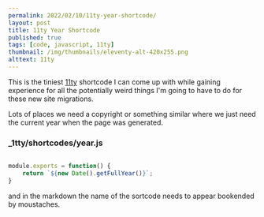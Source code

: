 ```yaml
---
permalink: 2022/02/10/11ty-year-shortcode/
layout: post
title: 11ty Year Shortcode
published: true
tags: [code, javascript, 11ty]
thumbnail: /img/thumbnails/eleventy-alt-420x255.png
alttext: 11ty
---
```


This is the tiniest [11ty](https://www.11ty.dev) shortcode I can come up with while gaining experience for all the 
potentially weird things I'm going to have to do for these new site migrations.

Lots of places we need a copyright or something similar where we just need the current year when the page was generated. 

### _1tty/shortcodes/year.js 

```js

module.exports = function() {
    return `${new Date().getFullYear()}`;
}

```

and in the markdown the name of the sortcode needs to appear bookended by moustaches.
